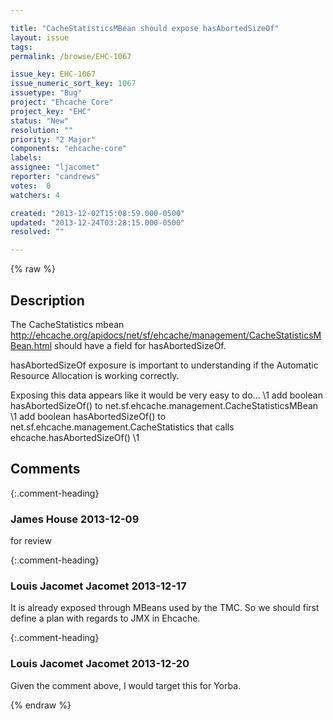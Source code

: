 ```yaml
---

title: "CacheStatisticsMBean should expose hasAbortedSizeOf"
layout: issue
tags: 
permalink: /browse/EHC-1067

issue_key: EHC-1067
issue_numeric_sort_key: 1067
issuetype: "Bug"
project: "Ehcache Core"
project_key: "EHC"
status: "New"
resolution: ""
priority: "2 Major"
components: "ehcache-core"
labels: 
assignee: "ljacomet"
reporter: "candrews"
votes:  0
watchers: 4

created: "2013-12-02T15:08:59.000-0500"
updated: "2013-12-24T03:28:15.000-0500"
resolved: ""

---
```




{% raw %}



## Description

<div markdown="1" class="description">

The CacheStatistics mbean http://ehcache.org/apidocs/net/sf/ehcache/management/CacheStatisticsMBean.html should have a field for hasAbortedSizeOf.

hasAbortedSizeOf exposure is important to understanding if the Automatic Resource Allocation is working correctly.

Exposing this data appears like it would be very easy to do...
\1 add boolean hasAbortedSizeOf() to net.sf.ehcache.management.CacheStatisticsMBean
\1 add boolean hasAbortedSizeOf() to net.sf.ehcache.management.CacheStatistics that calls ehcache.hasAbortedSizeOf()
\1 

</div>

## Comments


{:.comment-heading}
### **James House** <span class="date">2013-12-09</span>

<div markdown="1" class="comment">

for review

</div>


{:.comment-heading}
### **Louis Jacomet Jacomet** <span class="date">2013-12-17</span>

<div markdown="1" class="comment">

It is already exposed through MBeans used by the TMC. So we should first define a plan with regards to JMX in Ehcache.

</div>


{:.comment-heading}
### **Louis Jacomet Jacomet** <span class="date">2013-12-20</span>

<div markdown="1" class="comment">

Given the comment above, I would target this for Yorba.

</div>



{% endraw %}
